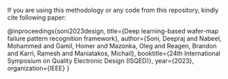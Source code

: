 If you are using this methodology or any code from this repository, kindly cite following paper:

@inproceedings{soni2023design,
  title={Deep learning-based wafer-map failure pattern recognition framework},
  author={Soni, Deepraj and Nabeel, Mohammed and Gamil, Homer and Mazonka, Oleg and Reagen, Brandon and Karri, Ramesh and Maniatakos, Michail},
  booktitle={24th International Symposium on Quality Electronic Design (ISQED)},
  year={2023},
  organization={IEEE}
}
